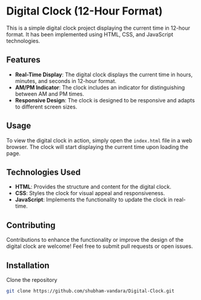 # Digital Clock (12-Hour Format)

This is a simple digital clock project displaying the current time in 12-hour format. It has been implemented using HTML, CSS, and JavaScript technologies.

## Features

- **Real-Time Display**: The digital clock displays the current time in hours, minutes, and seconds in 12-hour format.
- **AM/PM Indicator**: The clock includes an indicator for distinguishing between AM and PM times.
- **Responsive Design**: The clock is designed to be responsive and adapts to different screen sizes.

## Usage

To view the digital clock in action, simply open the `index.html` file in a web browser. The clock will start displaying the current time upon loading the page.

## Technologies Used

- **HTML**: Provides the structure and content for the digital clock.
- **CSS**: Styles the clock for visual appeal and responsiveness.
- **JavaScript**: Implements the functionality to update the clock in real-time.

## Contributing

Contributions to enhance the functionality or improve the design of the digital clock are welcome! Feel free to submit pull requests or open issues.

## Installation

Clone the repository

```bash
git clone https://github.com/shubham-vandara/Digital-Clock.git
